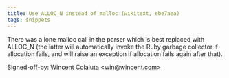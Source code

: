 ```yaml
---
title: Use ALLOC_N instead of malloc (wikitext, ebe7aea)
tags: snippets
---
```


There was a lone malloc call in the parser which is best replaced with ALLOC\_N (the latter will automatically invoke the Ruby garbage collector if allocation fails, and will raise an exception if allocation fails again after that).

Signed-off-by: Wincent Colaiuta &lt;win@wincent.com&gt;
